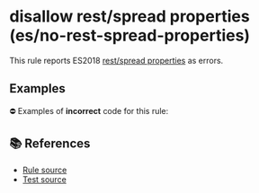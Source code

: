 # disallow rest/spread properties (es/no-rest-spread-properties)

This rule reports ES2018 [rest/spread properties](https://github.com/tc39/proposal-object-rest-spread#readme) as errors.

## Examples

⛔ Examples of **incorrect** code for this rule:

<eslint-playground type="bad" code="/*eslint es/no-rest-spread-properties: error */
let obj = {...obj0}
let {a, ...rest} = obj
;({a, ...rest} = obj)
function f({a, ...rest}) {}
" />

## 📚 References

- [Rule source](https://github.com/mysticatea/eslint-plugin-es/blob/v1.2.0/lib/rules/no-rest-spread-properties.js)
- [Test source](https://github.com/mysticatea/eslint-plugin-es/blob/v1.2.0/tests/lib/rules/no-rest-spread-properties.js)
